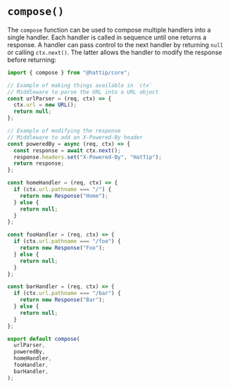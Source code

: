 # `compose()`

The `compose` function can be used to compose multiple handlers into a single handler. Each handler is called in sequence until one returns a response. A handler can pass control to the next handler by returning `null` or calling `ctx.next()`. The latter allows the handler to modify the response before returning:

```js
import { compose } from "@hattip/core";

// Example of making things available in `ctx`
// Middleware to parse the URL into a URL object
const urlParser = (req, ctx) => {
  ctx.url = new URL();
  return null;
};

// Example of modifying the response
// Middleware to add an X-Powered-By header
const poweredBy = async (req, ctx) => {
  const response = await ctx.next();
  response.headers.set("X-Powered-By", "HatTip");
  return response;
};

const homeHandler = (req, ctx) => {
  if (ctx.url.pathname === "/") {
    return new Response("Home");
  } else {
    return null;
  }
};

const fooHandler = (req, ctx) => {
  if (ctx.url.pathname === "/foo") {
    return new Response("Foo");
  } else {
    return null;
  }
};

const barHandler = (req, ctx) => {
  if (ctx.url.pathname === "/bar") {
    return new Response("Bar");
  } else {
    return null;
  }
};

export default compose(
  urlParser,
  poweredBy,
  homeHandler,
  fooHandler,
  barHandler,
);
```
